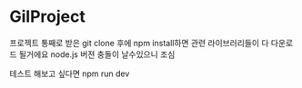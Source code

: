 # GilProject

프로젝트 통째로 받은 git clone 후에 npm install하면 관련 라이브러리들이 다 다운로드 될거에요
node.js 버젼 충돌이 날수있으니 조심

테스트 해보고 싶다면 npm run dev
